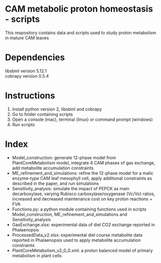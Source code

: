 # CAM metabolic proton homeostasis - scripts
This respository contains data and scripts used to study proton metabolism in mature CAM leaves
# Dependencies
libsbml version 5.12.1<br>
cobrapy version 0.5.4<br>
# Instructions
1. Install python version 2, libsbml and cobrapy<br>
2. Go to folder containing scripts<br>
3. Open a console (mac), terminal (linux) or command prompt (windows)<br>
4. Run scripts<br>
# Index
  * Model_construction: generate 12-phase model from PlantCoreMetabolism model, integrate 4 CAM phases of gas exchange, add metabolite accumulation constraints<br>
  * ME_refinement_and_simulations: refine the 12-phase model for a malic enzyme-type CAM leaf mesophyll cell, apply additional constraints as described in the paper, and run simulations<br>
  * Sensitivity_analysis: simulate the impact of PEPCK as main decarboxylase, varying Rubisco carboxylase/oxygenase (Vc/Vo) ratios, increased and decreased maintenance cost on key proton reactions + FVA<br>
  * Functions.py: a python module containing functions used in scripts Model_construction, ME_refinement_and_simulations and Sensitivity_analysis<br>
  * GasExchange.xlsx: experimental data of diel CO2 exchange reported in Phalaenopsis<br>
  * ProcessedData_v2.xlsx: experimental diel course metabolite data reported in Phalaenopsis used to apply metabolite accumulation constraints<br>
  * PlantCoreMetabolism_v2_0_0.xml: a proton balanced model of primary metabolism in plant cells<br>
